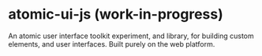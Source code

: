 # atomic-ui-js (work-in-progress)

An atomic user interface toolkit experiment, and library, for building custom elements, and user interfaces.  Built purely on the web platform.
